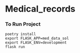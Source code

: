 # Medical_records

### To Run Project

```
poetry install
export FLASK_APP=med_data_sol
export FLASK_ENV=development 
flask run
```
